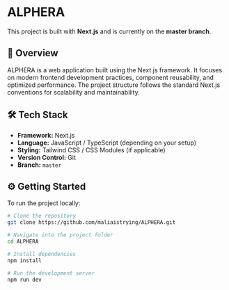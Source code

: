 # ALPHERA

This project is built with **Next.js** and is currently on the **master branch**.

## 🚀 Overview

ALPHERA is a web application built using the Next.js framework. It focuses on modern frontend development practices, component reusability, and optimized performance. The project structure follows the standard Next.js conventions for scalability and maintainability.

## 🛠️ Tech Stack

- **Framework:** Next.js  
- **Language:** JavaScript / TypeScript (depending on your setup)  
- **Styling:** Tailwind CSS / CSS Modules (if applicable)  
- **Version Control:** Git  
- **Branch:** `master`  

## ⚙️ Getting Started

To run the project locally:

```bash
# Clone the repository
git clone https://github.com/maliaistrying/ALPHERA.git

# Navigate into the project folder
cd ALPHERA

# Install dependencies
npm install

# Run the development server
npm run dev
